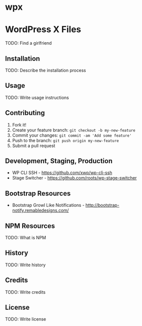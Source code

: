 # wpx
# WordPress X Files
TODO: Find a girlfriend

## Installation
TODO: Describe the installation process

## Usage
TODO: Write usage instructions

## Contributing
1. Fork it!
2. Create your feature branch: `git checkout -b my-new-feature`
3. Commit your changes: `git commit -am 'Add some feature'`
4. Push to the branch: `git push origin my-new-feature`
5. Submit a pull request

## Development, Staging, Production

* WP CLI SSH - https://github.com/xwp/wp-cli-ssh
* Stage Switcher - https://github.com/roots/wp-stage-switcher


## Bootstrap Resources
* Bootstrap Growl Like Notifications - http://bootstrap-notify.remabledesigns.com/


## NPM Resources
TODO: What is NPM

## History
TODO: Write history

## Credits
TODO: Write credits

## License
TODO: Write license
